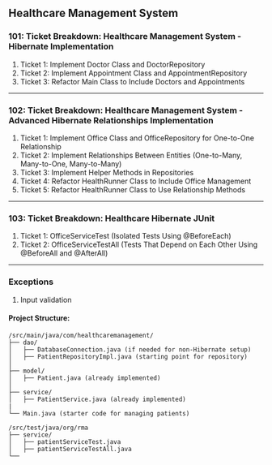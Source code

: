 ## Healthcare Management System


###  101: Ticket Breakdown: Healthcare Management System - Hibernate Implementation
1. Ticket 1: Implement Doctor Class and DoctorRepository
2. Ticket 2: Implement Appointment Class and AppointmentRepository
3. Ticket 3: Refactor Main Class to Include Doctors and Appointments

------------------------------------------------------------------------

### 102: Ticket Breakdown: Healthcare Management System - Advanced Hibernate Relationships Implementation
1. Ticket 1: Implement Office Class and OfficeRepository for One-to-One Relationship
2. Ticket 2: Implement Relationships Between Entities (One-to-Many, Many-to-One, Many-to-Many)
3. Ticket 3: Implement Helper Methods in Repositories
4. Ticket 4: Refactor HealthRunner Class to Include Office Management
5. Ticket 5: Refactor HealthRunner Class to Use Relationship Methods

------------------------------------------------------------------------

### 103: Ticket Breakdown: Healthcare Hibernate JUnit 
1. Ticket 1: OfficeServiceTest (Isolated Tests Using @BeforeEach)
2. Ticket 2: OfficeServiceTestAll (Tests That Depend on Each Other Using @BeforeAll and @AfterAll)

------------------------------------------------------------------------

### Exceptions
1. Input validation
   
#### **Project Structure:**

```
/src/main/java/com/healthcaremanagement/
├── dao/
│   ├── DatabaseConnection.java (if needed for non-Hibernate setup)
│   ├── PatientRepositoryImpl.java (starting point for repository)
│
├── model/
│   ├── Patient.java (already implemented)
│
├── service/
│   ├── PatientService.java (already implemented)
|
└── Main.java (starter code for managing patients)

/src/test/java/org/rma
├── service/
│   ├── patientServiceTest.java 
│   ├── patientServiceTestAll.java
└── 
```


